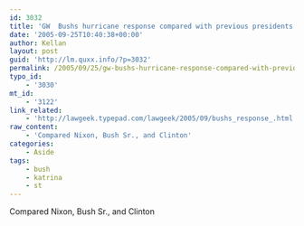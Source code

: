 ```yaml
---
id: 3032
title: 'GW  Bushs hurricane response compared with previous presidents.'
date: '2005-09-25T10:40:38+00:00'
author: Kellan
layout: post
guid: 'http://lm.quxx.info/?p=3032'
permalink: /2005/09/25/gw-bushs-hurricane-response-compared-with-previous-presidents/
typo_id:
    - '3030'
mt_id:
    - '3122'
link_related:
    - 'http://lawgeek.typepad.com/lawgeek/2005/09/bushs_response_.html'
raw_content:
    - 'Compared Nixon, Bush Sr., and Clinton'
categories:
    - Aside
tags:
    - bush
    - katrina
    - st
---
```


Compared Nixon, Bush Sr., and Clinton